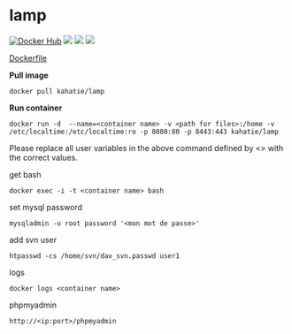 # lamp

[![Docker Hub](https://img.shields.io/badge/docker-kahatie%2Flamp-008bb8.svg)](https://registry.hub.docker.com/u/kahatie/lamp/)
[![](https://images.microbadger.com/badges/image/kahatie/lamp.svg)](https://microbadger.com/images/kahatie/lamp "Get your own image badge on microbadger.com")
[![](https://images.microbadger.com/badges/version/kahatie/lamp.svg)](https://microbadger.com/images/kahatie/lamp "Get your own version badge on microbadger.com")
[![](https://images.microbadger.com/badges/commit/kahatie/lamp.svg)](https://microbadger.com/images/kahatie/lamp "Get your own commit badge on microbadger.com")

[Dockerfile](https://github.com/kahatie/docker/blob/master/lamp/Dockerfile)


**Pull image**

```
docker pull kahatie/lamp
```

**Run container**

```
docker run -d  --name=<container name> -v <path for files>:/home -v /etc/localtime:/etc/localtime:ro -p 8080:80 -p 8443:443 kahatie/lamp
```

Please replace all user variables in the above command defined by <> with the correct values.


get bash 
```
docker exec -i -t <container name> bash
```
set mysql password
```
mysqladmin -u root password '<mon mot de passe>'
```
add svn user 
```
htpasswd -cs /home/svn/dav_svn.passwd user1
```
logs 
```
docker logs <container name>
```

phpmyadmin
```
http://<ip:port>/phpmyadmin
```